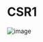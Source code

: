 # CSR1
![image](https://github.com/Termtre/CSR1/assets/95123992/dfe66deb-41a8-4baf-9799-dafbb0dad3b7)
